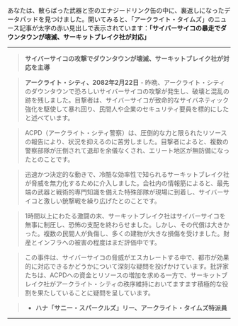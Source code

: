 あなたは、散らばった武器と空のエナジードリンク缶の中に、裏返しになったデータパッドを見つけました。開いてみると、「アークライト・タイムズ」のニュース記事が太字の赤い見出しで表示されています：**「サイバーサイコの暴走でダウンタウンが壊滅、サーキットブレイク社が対応」**

---

> **サイバーサイコの攻撃でダウンタウンが壊滅、サーキットブレイク社が対応を主導**

> **アークライト・シティ、2082年2月22日** - 昨晩、アークライト・シティのダウンタウンで恐ろしいサイバーサイコの攻撃が発生し、破壊と混乱の跡を残しました。目撃者は、サイバーサイコが致命的なサイバネティック強化を駆使して暴れ回り、民間人や企業のセキュリティ要員を標的にしたと述べています。

> ACPD（アークライト・シティ警察）は、圧倒的な力と限られたリソースの報告により、状況を抑えるのに苦労しました。目撃者によると、複数の警察部隊が圧倒されて退却を余儀なくされ、エリート地区が無防備になったとのことです。

> 迅速かつ決定的な動きで、冷酷な効率性で知られるサーキットブレイク社が脅威を無力化するために介入しました。会社内の情報筋によると、最先端の武器と戦術的専門知識を備えた特殊部隊が現場に到着し、サイバーサイコと激しい銃撃戦を繰り広げたとのことです。

> 1時間以上にわたる激闘の末、サーキットブレイク社はサイバーサイコを無事に制圧し、恐怖の支配を終わらせました。しかし、その代償は大きかった。複数の民間人が負傷し、多くの建物が大きな損傷を受けました。財産とインフラへの被害の程度はまだ評価中です。

> この事件は、サイバーサイコの脅威がエスカレートする中で、都市が効果的に対応できるかどうかについて深刻な疑問を投げかけています。批評家たちは、ACPDへの資金とリソースの増加を求める一方で、サーキットブレイク社がアークライト・シティの秩序維持においてますます積極的な役割を果たしていることに疑問を呈しています。

> - **ハナ「サニー・スパークルズ」リー、アークライト・タイムズ特派員**

---
